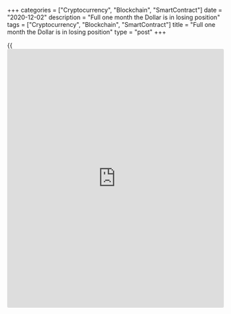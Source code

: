+++
categories = ["Cryptocurrency", "Blockchain", "SmartContract"]
date = "2020-12-02"
description = "Full one month the Dollar is in losing position"
tags = ["Cryptocurrency", "Blockchain", "SmartContract"]
title = "Full one month the Dollar is in losing position"
type = "post"
+++

{{<iframe id="large-banner" src="https://www.bounty.group/#slide=13.0" width="100%" height="600" scrolling="no" style="border: 0px solid rgb(216, 221, 230); border-radius: 3px;">}}

**News:**  
|  Since the start of November 2nd the first business day of the month
the dollar is in losing position. On the first business day of the month
EURUSD was trading at 1.1630. For one full month the dollar loses 350
pips. It is slowly moving but constantly as today in the last day of
November EURUSD is trading at 1.1982.  
Next month we are expecting confirmation from the U.S. Vote and if Biden
is the new U.S. President, World-Signals.com expect to see EURUSD till
the end of the year at levels of 1.24-1.25.  
The other version if Trump succeeds with the supreme court and is the
new president EURUSD till the end of year 2020 is expected at levels
between 1.18 and 1.22.  
So in the first part of December hold a long position and expect EURUSD
at 1.2150.  
  
Join us in our Telegram channel for free signals and services:  
t.me/worldsignalsteam  
Twitter: @SignalsWorld  
Facebook: www.facebook.com/worldsignalsteam/  
---  
  
* * *

**Comments:**  
  
None